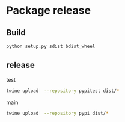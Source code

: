 # Package release

## Build

```bash
python setup.py sdist bdist_wheel
```

## release

test
```bash
twine upload  --repository pypitest dist/*
```

main
```bash
twine upload  --repository pypi dist/*  
```
